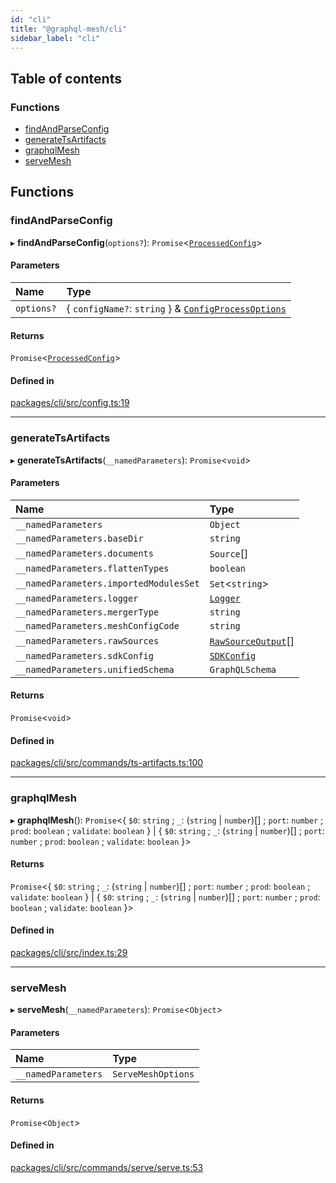 ```yaml
---
id: "cli"
title: "@graphql-mesh/cli"
sidebar_label: "cli"
---
```


## Table of contents

### Functions

- [findAndParseConfig](cli_src#findandparseconfig)
- [generateTsArtifacts](cli_src#generatetsartifacts)
- [graphqlMesh](cli_src#graphqlmesh)
- [serveMesh](cli_src#servemesh)

## Functions

### findAndParseConfig

▸ **findAndParseConfig**(`options?`): `Promise`<[`ProcessedConfig`](config_src#processedconfig)\>

#### Parameters

| Name | Type |
| :------ | :------ |
| `options?` | { `configName?`: `string`  } & [`ConfigProcessOptions`](config_src#configprocessoptions) |

#### Returns

`Promise`<[`ProcessedConfig`](config_src#processedconfig)\>

#### Defined in

[packages/cli/src/config.ts:19](https://github.com/Urigo/graphql-mesh/blob/master/packages/cli/src/config.ts#L19)

___

### generateTsArtifacts

▸ **generateTsArtifacts**(`__namedParameters`): `Promise`<`void`\>

#### Parameters

| Name | Type |
| :------ | :------ |
| `__namedParameters` | `Object` |
| `__namedParameters.baseDir` | `string` |
| `__namedParameters.documents` | `Source`[] |
| `__namedParameters.flattenTypes` | `boolean` |
| `__namedParameters.importedModulesSet` | `Set`<`string`\> |
| `__namedParameters.logger` | [`Logger`](types_src#logger) |
| `__namedParameters.mergerType` | `string` |
| `__namedParameters.meshConfigCode` | `string` |
| `__namedParameters.rawSources` | [`RawSourceOutput`](types_src#rawsourceoutput)[] |
| `__namedParameters.sdkConfig` | [`SDKConfig`](/docs/api/interfaces/types_src.YamlConfig.SDKConfig) |
| `__namedParameters.unifiedSchema` | `GraphQLSchema` |

#### Returns

`Promise`<`void`\>

#### Defined in

[packages/cli/src/commands/ts-artifacts.ts:100](https://github.com/Urigo/graphql-mesh/blob/master/packages/cli/src/commands/ts-artifacts.ts#L100)

___

### graphqlMesh

▸ **graphqlMesh**(): `Promise`<{ `$0`: `string` ; `_`: (`string` \| `number`)[] ; `port`: `number` ; `prod`: `boolean` ; `validate`: `boolean`  } \| { `$0`: `string` ; `_`: (`string` \| `number`)[] ; `port`: `number` ; `prod`: `boolean` ; `validate`: `boolean`  }\>

#### Returns

`Promise`<{ `$0`: `string` ; `_`: (`string` \| `number`)[] ; `port`: `number` ; `prod`: `boolean` ; `validate`: `boolean`  } \| { `$0`: `string` ; `_`: (`string` \| `number`)[] ; `port`: `number` ; `prod`: `boolean` ; `validate`: `boolean`  }\>

#### Defined in

[packages/cli/src/index.ts:29](https://github.com/Urigo/graphql-mesh/blob/master/packages/cli/src/index.ts#L29)

___

### serveMesh

▸ **serveMesh**(`__namedParameters`): `Promise`<`Object`\>

#### Parameters

| Name | Type |
| :------ | :------ |
| `__namedParameters` | `ServeMeshOptions` |

#### Returns

`Promise`<`Object`\>

#### Defined in

[packages/cli/src/commands/serve/serve.ts:53](https://github.com/Urigo/graphql-mesh/blob/master/packages/cli/src/commands/serve/serve.ts#L53)
